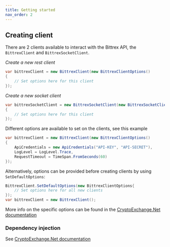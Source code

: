 ```yaml
---
title: Getting started
nav_order: 2
---
```


## Creating client
There are 2 clients available to interact with the Bittrex API, the `BittrexClient` and `BittrexSocketClient`.

*Create a new rest client*
```csharp
var bittrexClient = new BittrexClient(new BittrexClientOptions()
{
	// Set options here for this client
});
```

*Create a new socket client*
```csharp
var bittrexSocketClient = new BittrexSocketClient(new BittrexSocketClientOptions()
{
	// Set options here for this client
});
```

Different options are available to set on the clients, see this example
```csharp
var bittrexClient = new BittrexClient(new BittrexClientOptions()
{
	ApiCredentials = new ApiCredentials("API-KEY", "API-SECRET"),
	LogLevel = LogLevel.Trace,
	RequestTimeout = TimeSpan.FromSeconds(60)
});
```
Alternatively, options can be provided before creating clients by using `SetDefaultOptions`:
```csharp
BittrexClient.SetDefaultOptions(new BittrexClientOptions{
	// Set options here for all new clients
});
var bittrexClient = new BittrexClient();
```
More info on the specific options can be found in the [CryptoExchange.Net documentation](https://jkorf.github.io/CryptoExchange.Net/Options.html)

### Dependency injection
See [CryptoExchange.Net documentation](https://jkorf.github.io/CryptoExchange.Net/Clients.html#dependency-injection)

